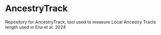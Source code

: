 # AncestryTrack
Repository for AncestryTrack, tool used to measure Local Ancestry Tracts length used in Ena et al. 2024
